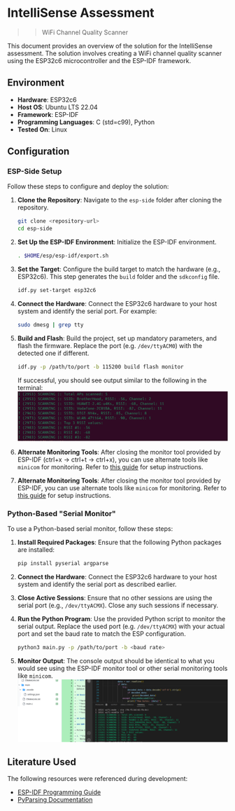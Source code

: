 # IntelliSense Assessment

>> WiFi Channel Quality Scanner

This document provides an overview of the solution for the IntelliSense assessment. The solution involves creating a WiFi channel quality scanner using the ESP32c6 microcontroller and the ESP-IDF framework.

## Environment

- **Hardware**: ESP32c6
- **Host OS**: Ubuntu LTS 22.04
- **Framework**: ESP-IDF
- **Programming Languages**: C (std=c99), Python
- **Tested On**: Linux

## Configuration

### ESP-Side Setup

Follow these steps to configure and deploy the solution:

1. **Clone the Repository**:
   Navigate to the `esp-side` folder after cloning the repository.
   ```bash
   git clone <repository-url>
   cd esp-side
   ```

2. **Set Up the ESP-IDF Environment**:
   Initialize the ESP-IDF environment.
   ```bash
   . $HOME/esp/esp-idf/export.sh
   ```

3. **Set the Target**:
   Configure the build target to match the hardware (e.g., ESP32c6). This step generates the `build` folder and the `sdkconfig` file.
   ```bash
   idf.py set-target esp32c6
   ```

4. **Connect the Hardware**:
   Connect the ESP32c6 hardware to your host system and identify the serial port. For example:
   ```bash
   sudo dmesg | grep tty
   ```

5. **Build and Flash**:
   Build the project, set up mandatory parameters, and flash the firmware. Replace the port (e.g. `/dev/ttyACM0`) with the detected one if different.
   ```bash
   idf.py -p /path/to/port -b 115200 build flash monitor
   ```
   If successful, you should see output similar to the following in the terminal:
    <img src="https://github.com/DuT0mi/IntelliSenseHW-temp/blob/main/img/esp-idf-serial.png" />

6. **Alternate Monitoring Tools**:
   After closing the monitor tool provided by ESP-IDF (ctrl+x &rarr; ctrl+t &rarr; ctrl+x), you can use alternate tools like `minicom` for monitoring. Refer to [this guide](https://wiki.emacinc.com/wiki/Getting_Started_With_Minicom) for setup instructions.
6. **Alternate Monitoring Tools**:
   After closing the monitor tool provided by ESP-IDF, you can use alternate tools like `minicom` for monitoring. Refer to [this guide](https://wiki.emacinc.com/wiki/Getting_Started_With_Minicom) for setup instructions.

### Python-Based "Serial Monitor"

To use a Python-based serial monitor, follow these steps:

1. **Install Required Packages**:
   Ensure that the following Python packages are installed:
   ```bash
   pip install pyserial argparse
   ```

2. **Connect the Hardware**:
   Connect the ESP32c6 hardware to your host system and identify the serial port as described earlier.

3. **Close Active Sessions**:
   Ensure that no other sessions are using the serial port (e.g., `/dev/ttyACMX`). Close any such sessions if necessary.

4. **Run the Python Program**:
   Use the provided Python script to monitor the serial output. Replace the used port (e.g. `/dev/ttyACMX`) with your actual port and set the baud rate to match the ESP configuration.
   ```bash
   python3 main.py -p /path/to/port -b <baud rate>
   ```

5. **Monitor Output**:
   The console output should be identical to what you would see using the ESP-IDF monitor tool or other serial monitoring tools like `minicom`.
   <img src="https://github.com/DuT0mi/IntelliSenseHW-temp/blob/main/img/python-serial.png"/>
   
## Literature Used

The following resources were referenced during development:

- [ESP-IDF Programming Guide](https://docs.espressif.com/projects/esp-idf/en/stable/esp32/index.html)
- [PyParsing Documentation](https://pyparsing-docs.readthedocs.io/en/latest/)
